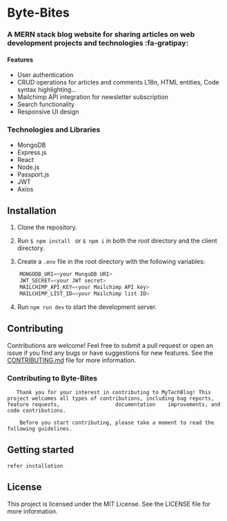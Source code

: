 # Byte-Bites

### A MERN stack blog website for sharing articles on web development projects and technologies :fa-gratipay:

#### Features

- User authentication
- CRUD operations for articles and comments L18n, HTML entities, Code syntax highlighting...
- Mailchimp API integration for newsletter subscription
- Search functionality
- Responsive UI design

### Technologies and Libraries

- MongoDB
- Express.js
- React
- Node.js
- Passport.js
- JWT
- Axios

## Installation
1. Clone the repository.
2. Run `$ npm install ` or `$ npm i` in both the root directory and the client directory.

3. Create a `.env` file in the root directory with the following variables:
```javascript
    MONGODB_URI=<your MongoDB URI>
    JWT_SECRET=<your JWT secret>
    MAILCHIMP_API_KEY=<your Mailchimp API key>
    MAILCHIMP_LIST_ID=<your Mailchimp list ID>
```

4. Run `npm run dev`  to start the development server.

## Contributing

Contributions are welcome! Feel free to submit a pull request or open an issue if you find any bugs or have suggestions for new features. See the [CONTRIBUTING.md](https://github.com/JoelJaison394/Byte-Bites/blob/main/CONTRIBUTING.md "CONTRIBUTING.md") file for more information.
   ### Contributing to Byte-Bites
   
       Thank you for your interest in contributing to MyTechBlog! This project welcomes all types of contributions, including bug reports, feature requests,                  documentation    improvements, and code contributions.

        Before you start contributing, please take a moment to read the following guidelines.
        
 ## Getting started
    refer installation

## License
This project is licensed under the MIT License. See the LICENSE  file for more information.
